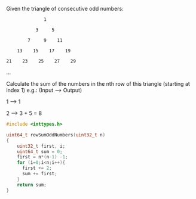 Given the triangle of consecutive odd numbers:

                  1
             
               3     5
          
            7     9    11
       
        13    15    17    19
   
    21    23    25    27    29

...

Calculate the sum of the numbers in the nth row of this triangle (starting at index 1) e.g.: (Input --> Output)

1 -->  1

2 --> 3 + 5 = 8

```c
#include <inttypes.h>

uint64_t rowSumOddNumbers(uint32_t n)
{
    uint32_t first, i;
    uint64_t sum = 0;
    first = n*(n-1) -1;
    for (i=0;i<n;i++){
      first += 2;
      sum += first;
    }
    return sum;
}
```
